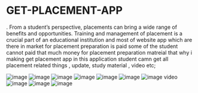 # GET-PLACEMENT-APP
 
. From a student’s perspective, placements can bring a wide range of benefits and opportunities. Training and management of placement is a crucial part of an educational institution and most of website app which are there in market for placement preparation is paid some of the student cannot paid that much money for placement preparation matreial that why i making get placement app in this application student camn get all placement related things , update, study material , video  etc;


![image](https://user-images.githubusercontent.com/80140167/186171634-36f30e5c-891a-4694-b5aa-b8ea44301154.png)
![image](https://user-images.githubusercontent.com/80140167/186171659-4714b593-5908-42ba-b3f4-497ccea4fce8.png)
![image](https://user-images.githubusercontent.com/80140167/186171685-58ae4c39-3fbb-4c76-87df-19d97335a0ee.png)
![image](https://user-images.githubusercontent.com/80140167/186171725-8ffe3f50-055c-4777-9f83-7eddf0fb38ee.png)
![image](https://user-images.githubusercontent.com/80140167/186171756-2f028ef7-0280-431e-b5a4-001d1712f906.png)
![image](https://user-images.githubusercontent.com/80140167/186171788-33448c52-631d-4346-a3e1-924d6f22c51d.png)
![image](https://user-images.githubusercontent.com/80140167/186171807-d77053a6-f62f-486b-ab83-ce4c67fae46c.png)
video
![image](https://user-images.githubusercontent.com/80140167/186171854-d50d7666-385b-435d-8540-2889fb3132ff.png)
![image](https://user-images.githubusercontent.com/80140167/186171878-a6ed4b5b-8660-4300-bba2-9765bbe2c789.png)
![image](https://user-images.githubusercontent.com/80140167/186171909-b6679352-dd7c-42b9-afbd-c25cf1574373.png)
